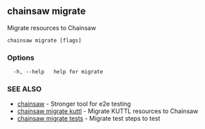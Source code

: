 ## chainsaw migrate

Migrate resources to Chainsaw

```
chainsaw migrate [flags]
```

### Options

```
  -h, --help   help for migrate
```

### SEE ALSO

* [chainsaw](chainsaw.md)	 - Stronger tool for e2e testing
* [chainsaw migrate kuttl](chainsaw_migrate_kuttl.md)	 - Migrate KUTTL resources to Chainsaw
* [chainsaw migrate tests](chainsaw_migrate_tests.md)	 - Migrate test steps to test

